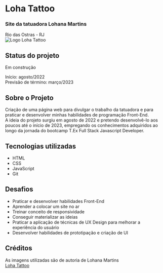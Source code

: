 # Loha Tattoo 
### Site da tatuadora Lohana Martins
Rio das Ostras - RJ<br>
![Logo Loha Tattoo](https://lh5.googleusercontent.com/p/AF1QipNiG7l0ZMFg5gixL5cpr73CCC4_jKhEzcB3Jdkq=w600-h485-p-k-no)

## Status do projeto
Em construção

Início: agosto/2022<br>
Previsão de término: março/2023

## Sobre o Projeto
Criação de uma página web para divulgar o trabalho da tatuadora e para praticar e desenvolver minhas habilidades de programação Front-End.<br>
A ideia do projeto surgiu em agosto de 2022 e pretendo desenvolvê-lo aos poucos até o início de 2023, empregando os conhecimentos adquiridos ao longo da jornada do bootcamp T.Ex Full Stack Javascript Developer.

## Tecnologias utilizadas
- HTML
- CSS
- JavaScript
- Git

## Desafios
- Praticar e desenvolver habilidades Front-End
- Aprender a colocar um site no ar
- Treinar conceito de responsividade
- Conseguir materializar as ideias
- Praticar a aplicação de técnicas de UX Design para melhorar a experiência do usuário
- Desenvolver habilidades de prototipação e criação de UI

## Créditos
As imagens utilizadas são de autoria de Lohana Martins<br>
[Loha Tattoo](https://www.instagram.com/tattoo_loha/?igshid=YmMyMTA2M2Y%3D)
